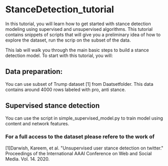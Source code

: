 # StanceDetection_tutorial

In this tutorial, you will learn how to get started with stance detection modeling using supervised and unsupervised algorithms. This tutorial contains snippets of scripts that will give you a preliminary idea of how to explore the dataset, run the scrip on the subset of the data.

This lab will walk you through the main basic steps to build a stance detection model. To start with this tutorial, you will:

##  Data preparation:
 You can use subset of Trump dataset [1] from Daatsetfolder. This data contains around 4000 rows labeled with pro, anti stance. 

## Supervised stance detection
 You can use the script in simple_supervised_model.py to train model using content and network features.
        
        
 ### For a full access to the dataset please refere to the work of 
[1]Darwish, Kareem, et al. "Unsupervised user stance detection on twitter." Proceedings of the International AAAI Conference on Web and Social Media. Vol. 14. 2020.

